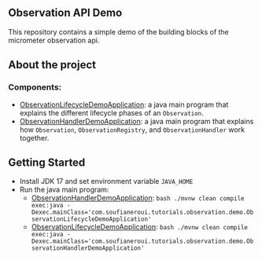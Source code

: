 ## Observation API Demo

This repository contains a simple demo of the building blocks of the micrometer observation api.

## About the project

### Components:

- [ObservationLifecycleDemoApplication][OBSERVATION_LIFECYCLE_CLASS]: a java main program that explains the different lifecycle phases of an
  `Observation`.
- [ObservationHandlerDemoApplication][OBSERVATION_API_BUILDING_BLOCKS_CLASS]: a java main program that explains how `Observation`, `ObservationRegistry`,
  and `ObservationHandler` work together.

## Getting Started

- Install JDK 17 and set environment variable `JAVA_HOME`
- Run the java main program:
  - [ObservationHandlerDemoApplication][OBSERVATION_API_BUILDING_BLOCKS_CLASS]:  ```bash ./mvnw clean compile exec:java -Dexec.mainClass='com.soufianeroui.tutorials.observation.demo.ObservationLifecycleDemoApplication'```
  - [ObservationLifecycleDemoApplication][OBSERVATION_LIFECYCLE_CLASS]: ```bash ./mvnw clean compile exec:java -Dexec.mainClass='com.soufianeroui.tutorials.observation.demo.ObservationHandlerDemoApplication'```

[OBSERVATION_LIFECYCLE_CLASS]: src/main/java/com/soufianeroui/tutorials/observation/demo/ObservationLifecycleDemoApplication.java
[OBSERVATION_API_BUILDING_BLOCKS_CLASS]: src/main/java/com/soufianeroui/tutorials/observation/demo/ObservationHandlerDemoApplication.java